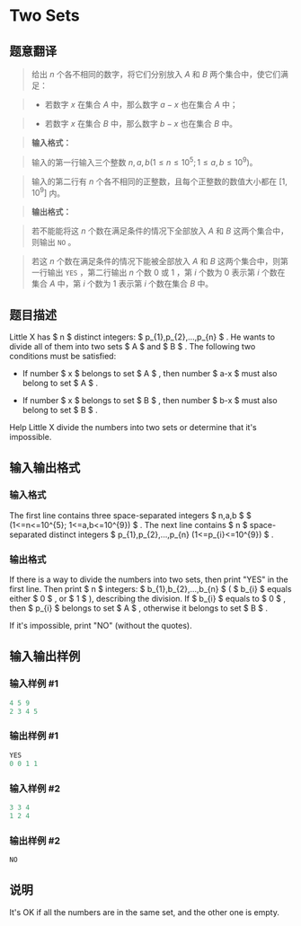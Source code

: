 # Two Sets

## 题意翻译

> 给出 $n$ 个各不相同的数字，将它们分别放入 $A$ 和 $B$ 两个集合中，使它们满足：

> * 若数字 $x$ 在集合 $A$ 中，那么数字 $a-x$ 也在集合 $A$ 中；

> * 若数字 $x$ 在集合 $B$ 中，那么数字 $b-x$ 也在集合 $B$ 中。

> **输入格式：**

>

> 输入的第一行输入三个整数 $n,a,b (1 \leq n \leq 10^{5} ; 1 \leq a,b \leq 10^{9} )$。

>

> 输入的第二行有 $n$ 个各不相同的正整数，且每个正整数的数值大小都在 $[1,10^{9}]$ 内。

> **输出格式：**

>

> 若不能能将这 $n$ 个数在满足条件的情况下全部放入 $A$ 和 $B$ 这两个集合中，则输出 `NO` 。

>

> 若这 $n$ 个数在满足条件的情况下能被全部放入 $A$ 和 $B$ 这两个集合中，则第一行输出 `YES` ，第二行输出 $n$ 个数 $0$ 或 $1$ ，第 $i$ 个数为 $0$ 表示第 $i$ 个数在集合 $A$ 中，第 $i$ 个数为 $1$ 表示第 $i$ 个数在集合 $B$ 中。

## 题目描述

Little X has $ n $ distinct integers: $ p_{1},p_{2},...,p_{n} $ . He wants to divide all of them into two sets $ A $ and $ B $ . The following two conditions must be satisfied:

- If number $ x $ belongs to set $ A $ , then number $ a-x $ must also belong to set $ A $ .

- If number $ x $ belongs to set $ B $ , then number $ b-x $ must also belong to set $ B $ .

Help Little X divide the numbers into two sets or determine that it's impossible.

## 输入输出格式

### 输入格式

The first line contains three space-separated integers $ n,a,b $ $ (1<=n<=10^{5}; 1<=a,b<=10^{9}) $ . The next line contains $ n $ space-separated distinct integers $ p_{1},p_{2},...,p_{n} (1<=p_{i}<=10^{9}) $ .

### 输出格式

If there is a way to divide the numbers into two sets, then print "YES" in the first line. Then print $ n $ integers: $ b_{1},b_{2},...,b_{n} $ ( $ b_{i} $ equals either $ 0 $ , or $ 1 $ ), describing the division. If $ b_{i} $ equals to $ 0 $ , then $ p_{i} $ belongs to set $ A $ , otherwise it belongs to set $ B $ .

If it's impossible, print "NO" (without the quotes).

## 输入输出样例

### 输入样例 #1

```cpp
4 5 9
2 3 4 5

```
### 输出样例 #1

```cpp
YES
0 0 1 1

```
### 输入样例 #2

```cpp
3 3 4
1 2 4

```
### 输出样例 #2

```cpp
NO

```
## 说明

It's OK if all the numbers are in the same set, and the other one is empty.

